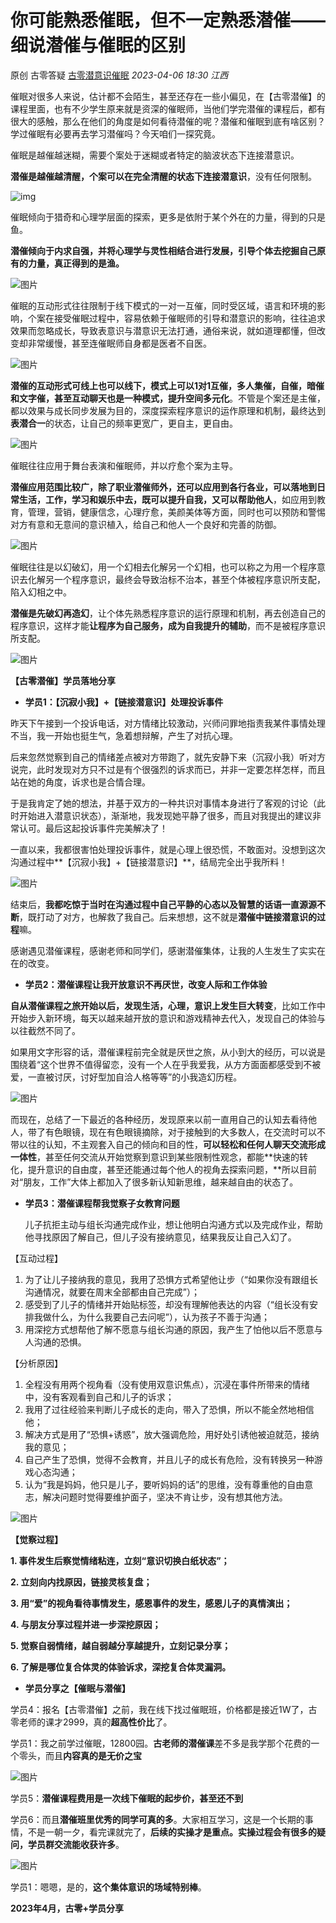# 你可能熟悉催眠，但不一定熟悉潜催——细说潜催与催眠的区别

原创 古零答疑 [古零潜意识催眠](javascript:void(0);) *2023-04-06 18:30* *江西*



催眠对很多人来说，估计都不会陌生，甚至还存在一些小偏见，在【古零潜催】的课程里面，也有不少学生原来就是资深的催眠师，当他们学完潜催的课程后，都有很大的感触，那么在他们的角度是如何看待潜催的呢？潜催和催眠到底有啥区别？学过催眠有必要再去学习潜催吗？今天咱们一探究竟。

催眠是越催越迷糊，需要个案处于迷糊或者特定的脑波状态下连接潜意识。

**潜催是越催越清醒，个案可以在完全清醒的状态下连接潜意识**，没有任何限制。

![img](https://mmbiz.qpic.cn/mmbiz_png/orcc4ibibs0qjCDwFEQzI5YicbROqV0FveiaDM0FcQxALiayIuQKXiaIMD8gcUtjbW5vJ4sLRj13icPHPvTWiasXNjTpZw/640?wx_fmt=png&wxfrom=13&tp=wxpic)



催眠倾向于猎奇和心理学层面的探索，更多是依附于某个外在的力量，得到的只是鱼。

**潜催倾向于内求自强，并将心理学与灵性相结合进行发展，引导个体去挖掘自己原有的力量，真正得到的是渔。**

![图片](https://mmbiz.qpic.cn/mmbiz_jpg/orcc4ibibs0qjCDwFEQzI5YicbROqV0Fveia6qWmIpTUyuhic4xKtMT5GhzrQSWiaD1bQzMqgxnm7gz2HTeeUfPs8H3g/640?wx_fmt=jpeg&tp=wxpic&wxfrom=5&wx_lazy=1&wx_co=1)


催眠的互动形式往往限制于线下模式的一对一互催，同时受区域，语言和环境的影响，个案在接受催眠过程中，容易依赖于催眠师的引导和潜意识的影响，往往追求效果而忽略成长，导致表意识与潜意识无法打通，通俗来说，就如道理都懂，但改变却非常缓慢，甚至连催眠师自身都是医者不自医。

![图片](https://mmbiz.qpic.cn/mmbiz_png/orcc4ibibs0qjCDwFEQzI5YicbROqV0FveiaQySObz9KFdGGnETQ9UAQjBibzYVsyrbd09DpibzYGK0D0XQzp2qeUOLA/640?wx_fmt=png&tp=wxpic&wxfrom=5&wx_lazy=1&wx_co=1)



**潜催的互动形式可线上也可以线下，模式上可以1对1互催，多人集催，自催，暗催和文字催，甚至互动聊天也是一种模式，提升空间多元化**。不管是个案还是主催，都以效果与成长同步发展为目的，深度探索程序意识的运作原理和机制，最终达到**表潜合一**的状态，让自己的频率更宽广，更自主，更自由。

![图片](https://mmbiz.qpic.cn/mmbiz_jpg/orcc4ibibs0qjCDwFEQzI5YicbROqV0FveiagfOeGI34HI0Ney5ZV4ox8KUI0ibjwUSeS7JoPsIAUt3iaCsKmbwUDwWQ/640?wx_fmt=jpeg&tp=wxpic&wxfrom=5&wx_lazy=1&wx_co=1)



催眠往往应用于舞台表演和催眠师，并以疗愈个案为主导。

**潜催应用范围比较广，除了职业潜催师外，还可以应用到各行各业，可以落地到日常生活，工作，学习和娱乐中去，既可以提升自我，又可以帮助他人**，如应用到教育，管理，营销，健康信念，心理疗愈，美颜美体等方面，同时也可以预防和警惕对方有意和无意间的意识植入，给自己和他人一个良好和完善的防御。

![图片](https://mmbiz.qpic.cn/mmbiz_jpg/orcc4ibibs0qjCDwFEQzI5YicbROqV0FveiaLxuXAnunc6bAXyiaqiaqvsqkJKibcAe6iaF0DJjWnsa5UepCJjgSzLnT4g/640?wx_fmt=jpeg&tp=wxpic&wxfrom=5&wx_lazy=1&wx_co=1)



催眠往往是以幻破幻，用一个幻相去化解另一个幻相，也可以称之为用一个程序意识去化解另一个程序意识，最终会导致治标不治本，甚至个体被程序意识所支配，陷入幻相之中。

**潜催是先破幻再造幻**，让个体先熟悉程序意识的运行原理和机制，再去创造自己的程序意识，这样才能**让程序为自己服务，成为自我提升的辅助**，而不是被程序意识所支配。

![图片](https://mmbiz.qpic.cn/mmbiz_jpg/orcc4ibibs0qjCDwFEQzI5YicbROqV0FveiaAfdDL2ibCbP5Tsngp8ThAe2UH7l4x5B33eeaQicPhz7vBAVfZEFS9Qdw/640?wx_fmt=jpeg&tp=wxpic&wxfrom=5&wx_lazy=1&wx_co=1)



**【古零潜催】学员落地分享**

-    **学员1：【沉寂小我】+【链接潜意识】处理投诉事件**

昨天下午接到一个投诉电话，对方情绪比较激动，兴师问罪地指责我某件事情处理不当，我一开始也挺生气，急着想辩解，产生了对抗心理。

后来忽然觉察到自己的情绪差点被对方带跑了，就先安静下来（沉寂小我）听对方说完，此时发现对方只不过是有个很强烈的诉求而已，并非一定要怎样怎样，而且站在她的角度，诉求也是合情合理。

于是我肯定了她的想法，并基于双方的一种共识对事情本身进行了客观的讨论（此时开始进入潜意识状态），渐渐地，我发现她平静了很多，而且对我提出的建议非常认可。最后这起投诉事件完美解决了！

一直以来，我都很害怕处理投诉事件，就是心理上很恐慌，不敢面对。没想到这次沟通过程中**【沉寂小我】+【链接潜意识】**，结局完全出乎我所料！

![图片](https://mmbiz.qpic.cn/mmbiz_jpg/orcc4ibibs0qjCDwFEQzI5YicbROqV0FveiaJtaKVRIzPjYX4PG4QIo8RBTI4qfMnVqwAeYstvmVMH2IrvJT7AtPsw/640?wx_fmt=jpeg&tp=wxpic&wxfrom=5&wx_lazy=1&wx_co=1)

结束后，**我都吃惊于当时在沟通过程中自己平静的心态以及智慧的话语一直源源不断**，既打动了对方，也解救了我自己。后来想想，这不就是**潜催中链接潜意识的过程**嘛。

感谢遇见潜催课程，感谢老师和同学们，感谢潜催集体，让我的人生发生了实实在在的改变。



- **学员2：潜催课程让我开放意识不再厌世，改变人际和工作体验**

**自从潜催课程之旅开始以后，发现生活，心理，意识上发生巨大转变**，比如工作中开始步入新环境，每天以越来越开放的意识和游戏精神去代入，发现自己的体验与以往截然不同了。

如果用文字形容的话，潜催课程前完全就是厌世之旅，从小到大的经历，可以说是围绕着“这个世界不值得留恋，没有一个人在乎我爱我，从方方面面都感受到不被爱，一直被讨厌，讨好型加自洽人格等等”的小我造幻历程。

![图片](https://mmbiz.qpic.cn/mmbiz_jpg/orcc4ibibs0qjCDwFEQzI5YicbROqV0FveiakjjXxicRsAyFDZeBjqwibrI5bTpul6CX0Op4Kk1035pBVy9EtqbG9zuw/640?wx_fmt=jpeg&tp=wxpic&wxfrom=5&wx_lazy=1&wx_co=1)

而现在，总结了一下最近的各种经历，发现原来以前一直用自己的认知去看待他人，带了有色眼镜，现在有色眼镜摘除，对于接触到的大多数人，在交流时可以不带以往的认知，不主观套入自己的倾向和目的性，**可以轻松和任何人聊天交流形成一体性**，甚至任何交流从开始觉察到意识到某些限制性观念，都能**快速的转化，提升意识的自由度，甚至还能通过每个他人的视角去探索问题，**所以目前对“朋友，工作”大体上都加入了很多新认知新思维，越来越自由的状态了。



- **学员3：潜催课程帮我觉察子女教育问题**

  儿子抗拒主动与组长沟通完成作业，想让他明白沟通方式以及完成作业，帮助他寻找原因了解自己，但儿子没有接纳意见，结果我反让自己入幻了。



【互动过程】

1. 为了让儿子接纳我的意见，我用了恐惧方式希望他让步（“如果你没有跟组长沟通情况，就要在周末全部都由自己完成”）；
2. 感受到了儿子的情绪并开始贴标签，却没有理解他表达的内容（“组长没有安排我做什么，为什么我要自己去问呢”），认为孩子不善于沟通；
3. 用深挖方式想帮他了解不愿意与组长沟通的原因，我产生了怕他以后不愿意与人沟通的恐惧。

【分析原因】

1. 全程没有用两个视角看（没有使用双意识焦点），沉浸在事件所带来的情绪中，没有客观看到自己和儿子的诉求；
2. 我用了过往经验来判断儿子成长的走向，带入了恐惧，所以不能全然地相信他；
3. 解决方式是用了“恐惧+诱惑”，放大强调危险，用好处引诱他被迫就范，接纳我的意见；
4. 自己产生了恐惧，觉得不会教育，并且儿子的成长有危险，没有转换另一种游戏心态沟通；
5. 认为“我是妈妈，他只是儿子，要听妈妈的话”的思维，没有尊重他的自由意志，解决问题时觉得要维护面子，坚决不肯让步，没有想其他方法。

![图片](https://mmbiz.qpic.cn/mmbiz_jpg/orcc4ibibs0qjCDwFEQzI5YicbROqV0FveiacKjK4qRrzloOlzuWR0ynKroC8NYYX4c0U17TqOZYtrV5yDYciaUVSGA/640?wx_fmt=jpeg&tp=wxpic&wxfrom=5&wx_lazy=1&wx_co=1)

**【觉察过程】**

**1. 事件发生后察觉情绪粘连，立刻“意识切换白纸状态”；**

**2. 立刻向内找原因，链接灵核复盘；**

**3. 用“爱”的视角看待事情发生，感恩事件的发生，感恩儿子的真情演出；**

**4. 与朋友分享过程并进一步深挖原因；**

**5. 觉察自弱情绪，越自弱越分享越提升，立刻记录分享；**

**6. 了解是哪位复合体灵的体验诉求，深挖复合体灵漏洞。**



-    **学员分享之【催眠与潜催】**

学员4：报名【古零潜催】之前，我在线下找过催眠班，价格都是接近1W了，古零老师的课才2999，真的**超高性价比**了。

学员1：我之前学过催眠，12800园。**古老师的潜催课**差不多是我学那个花费的一个零头，而且**内容真的是无价之宝**

![图片](https://mmbiz.qpic.cn/mmbiz_jpg/orcc4ibibs0qjCDwFEQzI5YicbROqV0Fveia7hFkdV8l98m9icdSRfYmHpXyZhbVeqx8lC08Z84ydBuTTZEXpU0PR7g/640?wx_fmt=jpeg&tp=wxpic&wxfrom=5&wx_lazy=1&wx_co=1)

学员5：**潜催课程费用是一次线下催眠的起步价，甚至还不到**

学员6：而且**潜催班里优秀的同学可真的多**。大家相互学习，这是一个长期的事情，不是一朝一夕，看完课就完了，**后续的实操才是重点。实操过程会有很多的疑问，学员群交流能收获许多**。

![图片](https://mmbiz.qpic.cn/mmbiz_jpg/orcc4ibibs0qjCDwFEQzI5YicbROqV0FveiaBy0fxC76xViaOXgb8dibdnP4hAJZHWhuxyo21gBoTYMCta0MoaPdNmQw/640?wx_fmt=jpeg&tp=wxpic&wxfrom=5&wx_lazy=1&wx_co=1)

学员1：嗯嗯，是的，**这个集体意识的场域特别棒**。



**2023年4月，古零+学员分享**